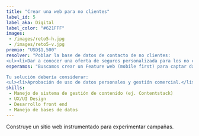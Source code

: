 ```yaml
---
title: "Crear una web para no clientes"
label_id: 5
label_aka: Digital
label_color: "#621FFF"
images:
 - /images/reto5-h.jpg
 - /images/reto5-v.jpg
premio: "USD$1,500"
resolver: "Poblar la base de datos de contacto de no clientes: 
<ul><li>Dar a conocer una oferta de seguros personalizada para los no clientes.</li><li>Apalancarnos de campañas de marca.</li></ul>"
esperamos: "Buscamos crear un Feature web (mobile first) para captar datos de contacto con validación para asegurar que sean correctos. Queremos ideas que vayan más allá de la captura de datos común.<br>

Tu solución debería considerar:
<ul><li>Aprobación de uso de datos personales y gestión comercial.</li><li>Validación de políticas de Ciberseguridad.</li></ul>"
skills:
 - Manejo de sistema de gestión de contenido (ej. Contentstack)
 - UX/UI Design
 - Desarrollo front end
 - Manejo de bases de datos
---
```


Construye un sitio web instrumentado para experimentar campañas.<br><br>
